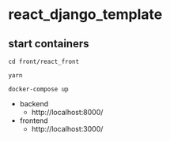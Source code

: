 # react_django_template

## start containers
```
cd front/react_front
```

```
yarn
```

```
docker-compose up 
```
* backend
  * http://localhost:8000/
* frontend
  * http://localhost:3000/
